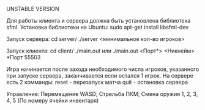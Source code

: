 UNSTABLE VERSION

Для работы клиента и сервера должна быть установлена библиотека sfml.
Установка библиотеки на Ubuntu: sudo apt-get install libsfml-dev

Запуск сервера:
cd server/
./server <минимальное кол-во игроков>

Запуск клиента:
	cd client/
	./main.out
	или
	./main.out <IP> <Порт*> <Никнейм>	
*Порт 55503

Игра начинается после захода необходимого числа игроков, указанного при запуске сервера, заканчивается если остался 1 игрок.
На сервере есть 2 комманды:
	reset - перезапуск матча
	quit - остановка сервера

Управление: 
	Перемещение WASD;
	Стрельба ПКМ;
	Смена оружия 1, 2, 3, 4, 5 (По номеру ячейки инвентаря)
